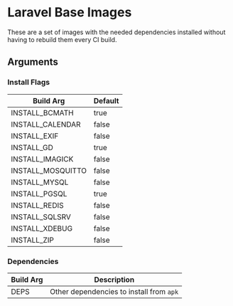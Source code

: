 # Laravel Base Images

These are a set of images with the needed dependencies installed without having to rebuild them every CI build.


## Arguments

### Install Flags

| Build Arg         | Default |
|-------------------|---------|
| INSTALL_BCMATH    | true    |
| INSTALL_CALENDAR  | false   |
| INSTALL_EXIF      | false   |
| INSTALL_GD        | true    |
| INSTALL_IMAGICK   | false   |
| INSTALL_MOSQUITTO | false   |
| INSTALL_MYSQL     | false   |
| INSTALL_PGSQL     | true    |
| INSTALL_REDIS     | false   |
| INSTALL_SQLSRV    | false   |
| INSTALL_XDEBUG    | false   |
| INSTALL_ZIP       | false   |

### Dependencies

| Build Arg | Description                              |
|-----------|------------------------------------------|
| DEPS      | Other dependencies to install from `apk` |
